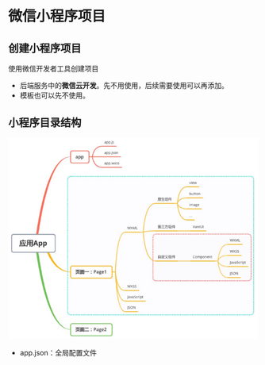 # 微信小程序项目

## 创建小程序项目

使用微信开发者工具创建项目

- 后端服务中的**微信云开发**。先不用使用，后续需要使用可以再添加。
- 模板也可以先不使用。

## 小程序目录结构

![小程序目录结构](./image/mini.png)

- app.json：全局配置文件
